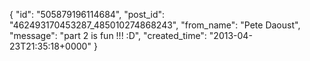  {
   "id": "505879196114684",
   "post_id": "462493170453287_485010274868243",
   "from_name": "Pete Daoust",
   "message": "part 2 is fun !!! :D",
   "created_time": "2013-04-23T21:35:18+0000"
 }
